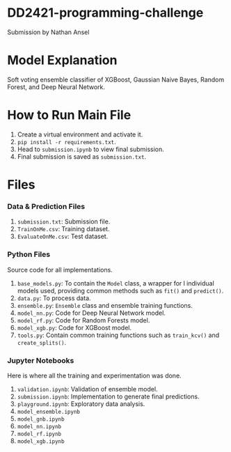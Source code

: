 # DD2421-programming-challenge
Submission by Nathan Ansel

# Model Explanation
Soft voting ensemble classifier of XGBoost, Gaussian Naive Bayes, Random Forest, and Deep Neural Network.

# How to Run Main File
1. Create a virtual environment and activate it.
2. `pip install -r requirements.txt`.
3. Head to `submission.ipynb` to view final submission.
4. Final submission is saved as `submission.txt`.

# Files
### Data & Prediction Files
1. `submission.txt`: Submission file.
2. `TrainOnMe.csv`: Training dataset.
3. `EvaluateOnMe.csv`: Test dataset.

### Python Files
Source code for all implementations.
1. `base_models.py`: To contain the `Model` class, a wrapper for l individual models used, providing common methods such as `fit()` and `predict()`. 
2. `data.py`: To process data.
3. `ensemble.py`: `Ensemble` class and ensemble training functions.
4. `model_nn.py`: Code for Deep Neural Network model.
5. `model_rf.py`: Code for Random Forests model.
6. `model_xgb.py`: Code for XGBoost model.
7. `tools.py`: Contain common training functions such as `train_kcv()` and `create_splits()`.

### Jupyter Notebooks
Here is where all the training and experimentation was done.
1. `validation.ipynb`: Validation of ensemble model.
2. `submission.ipynb`: Implementation to generate final predictions.
3. `playground.ipynb`: Exploratory data analysis.
4. `model_ensemble.ipynb`
5. `model_gnb.ipynb`
6. `model_nn.ipynb` 
7. `model_rf.ipynb` 
8. `model_xgb.ipynb` 
